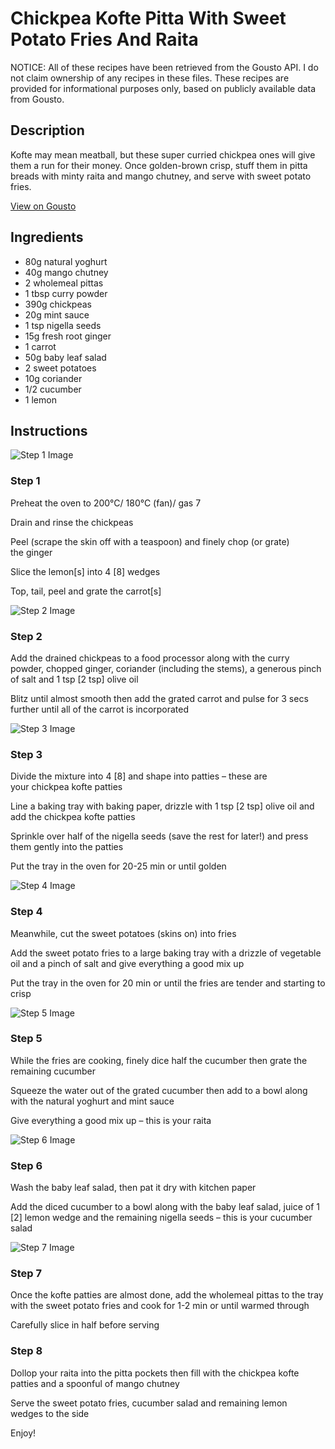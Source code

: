 # Chickpea Kofte Pitta With Sweet Potato Fries And Raita

NOTICE: All of these recipes have been retrieved from the Gousto API. I do not claim ownership of any recipes in these files. These recipes are provided for informational purposes only, based on publicly available data from Gousto.

## Description

Kofte may mean meatball, but these super curried chickpea ones will give them a run for their money. Once golden-brown crisp, stuff them in pitta breads with minty raita and mango chutney, and serve with sweet potato fries.

[View on Gousto](https://www.gousto.co.uk/recipes/cookbook/chickpea-kofte-pitta-sweet-potato-fries-raita)

## Ingredients

- 80g natural yoghurt
- 40g mango chutney
- 2 wholemeal pittas
- 1 tbsp curry powder
- 390g chickpeas
- 20g mint sauce
- 1 tsp nigella seeds
- 15g fresh root ginger 
- 1 carrot
- 50g baby leaf salad
- 2 sweet potatoes
- 10g coriander
- 1/2 cucumber
- 1 lemon

## Instructions

![Step 1 Image](https://production-media.gousto.co.uk/cms/recipe-step-image/RC2527Step-1-x200.jpg)

### Step 1

Preheat the oven to 200°C/ 180°C (fan)/ gas 7

Drain and rinse the chickpeas

Peel (scrape the skin off with a teaspoon) and finely chop (or grate) the ginger

Slice the lemon<span class="text-danger">[s]</span> into 4 <span class="text-danger">[8] </span>wedges

Top, tail, peel and grate the carrot<span class="text-danger">[s]</span>

![Step 2 Image](https://production-media.gousto.co.uk/cms/recipe-step-image/RC2527Step-2-x200.jpg)

### Step 2

Add the drained chickpeas to a food processor along with the curry powder, chopped ginger, coriander (including the stems), a generous pinch of salt and 1 tsp <span class="text-danger">[2 tsp] </span>olive oil

Blitz until almost smooth then add the grated carrot and pulse for 3 secs further until all of the carrot is incorporated

![Step 3 Image](https://production-media.gousto.co.uk/cms/recipe-step-image/RC2527Step-3-x200.jpg)

### Step 3

Divide the mixture into 4 <span class="text-danger">[8]</span> and shape into patties – these are your chickpea kofte patties

Line a baking tray with baking paper, drizzle with 1 tsp <span class="text-danger">[2 tsp]</span> olive oil and add the chickpea kofte patties

Sprinkle over half of the nigella seeds (save the rest for later!) and press them gently into the patties

Put the tray in the oven for 20-25 min or until golden

![Step 4 Image](https://production-media.gousto.co.uk/cms/recipe-step-image/RC2527Step-4-x200.jpg)

### Step 4

Meanwhile, cut the sweet potatoes (skins on) into fries

Add the sweet potato fries to a large baking tray with a drizzle of vegetable oil and a pinch of salt and give everything a good mix up

Put the tray in the oven for 20 min or until the fries are tender and starting to crisp

![Step 5 Image](https://production-media.gousto.co.uk/cms/recipe-step-image/RC2527Step-5-x200.jpg)

### Step 5

While the fries are cooking, finely dice half the cucumber then grate the remaining cucumber

Squeeze the water out of the grated cucumber then add to a bowl along with the natural yoghurt and mint sauce

Give everything a good mix up – this is your raita

![Step 6 Image](https://production-media.gousto.co.uk/cms/recipe-step-image/RC2527Step-6-x200.jpg)

### Step 6

Wash the baby leaf salad, then pat it dry with kitchen paper

Add the diced cucumber to a bowl along with the baby leaf salad, juice of 1 <span class="text-danger">[2]</span> lemon wedge and the remaining nigella seeds – this is your cucumber salad

![Step 7 Image](https://production-media.gousto.co.uk/cms/recipe-step-image/RC2527Step-7-x200.jpg)

### Step 7

Once the kofte patties are almost done, add the wholemeal pittas to the tray with the sweet potato fries and cook for 1-2 min or until warmed through

Carefully slice in half before serving

### Step 8

Dollop your raita into the pitta pockets then fill with the chickpea kofte patties and a spoonful of mango chutney

Serve the sweet potato fries, cucumber salad and remaining lemon wedges to the side

Enjoy!


